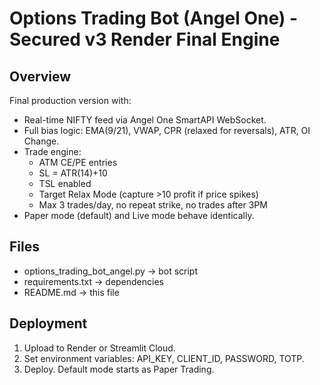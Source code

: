 # Options Trading Bot (Angel One) - Secured v3 Render Final Engine

## Overview
Final production version with:
- Real-time NIFTY feed via Angel One SmartAPI WebSocket.
- Full bias logic: EMA(9/21), VWAP, CPR (relaxed for reversals), ATR, OI Change.
- Trade engine:
  - ATM CE/PE entries
  - SL = ATR(14)+10
  - TSL enabled
  - Target Relax Mode (capture >10 profit if price spikes)
  - Max 3 trades/day, no repeat strike, no trades after 3PM
- Paper mode (default) and Live mode behave identically.

## Files
- options_trading_bot_angel.py → bot script
- requirements.txt → dependencies
- README.md → this file

## Deployment
1. Upload to Render or Streamlit Cloud.
2. Set environment variables: API_KEY, CLIENT_ID, PASSWORD, TOTP.
3. Deploy. Default mode starts as Paper Trading.
